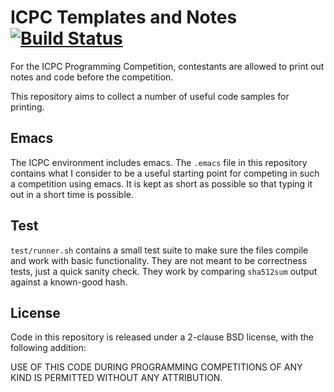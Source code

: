 # ICPC Templates and Notes [![Build Status](https://travis-ci.org/relrod/icpc.svg)](https://travis-ci.org/relrod/icpc)

For the ICPC Programming Competition, contestants are allowed to print out
notes and code before the competition.

This repository aims to collect a number of useful code samples for printing.

## Emacs

The ICPC environment includes emacs. The `.emacs` file in this repository
contains what I consider to be a useful starting point for competing in such a
competition using emacs. It is kept as short as possible so that typing it out
in a short time is possible.

## Test

`test/runner.sh` contains a small test suite to make sure the files compile and
work with basic functionality. They are not meant to be correctness tests, just
a quick sanity check. They work by comparing `sha512sum` output against a
known-good hash.

## License

Code in this repository is released under a 2-clause BSD license, with the
following addition:

USE OF THIS CODE DURING PROGRAMMING COMPETITIONS OF ANY KIND IS PERMITTED
WITHOUT ANY ATTRIBUTION.
